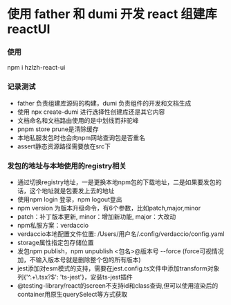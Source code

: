 # 使用 father 和 dumi 开发 react 组建库 reactUI

### 使用

npm i hzlzh-react-ui

### 记录测试

- father 负责组建库源码的构建，dumi 负责组件的开发和文档生成
- 使用 npx create-dumi 进行选择性创建库还是其它内容
- 文档命名和文档路由使用的是中划线而非驼峰
- pnpm store prune是清除缓存
- 本地私服发包时也会向npm网站查询包是否重名
- assert静态资源路径需要放在src下

### 发包的地址与本地使用的registry相关

* 通过切换registry地址，一是更换本地npm包的下载地址，二是如果要发包的话，这个地址就是包要发上去的地址
* 使用npm login 登录，npm logout登出
* npm version 为版本升级命令，有6个参数，比如patch,major,minor
* patch：补丁版本更新, minor：增加新功能, major：大改动
* npm私服方案：verdaccio
* verdaccio本地配置文件位置: /Users/用户名/.config/verdaccio/config.yaml
* storage属性指定包存储位置
* 发包npm publish，npm unpublish <包名>@版本号 --force (force可视情况加，不输入版本号就是删除整个包的所有版本)
* jest添加对esm模式的支持，需要在jest.config.ts文件中添加transform对象列{'^.+\\.tsx?$': 'ts-jest'}，安装ts-jest插件
* @testing-library/react的screen不支持id和class查询,但可以使用渲染后的container用原生querySelect等方式获取
